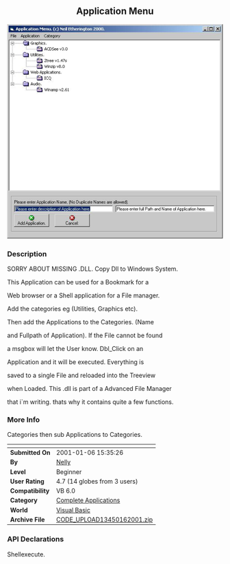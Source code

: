 ﻿<div align="center">

## Application Menu

<img src="PIC2001161059258273.jpg">
</div>

### Description

SORRY ABOUT MISSING .DLL. Copy Dll to Windows System.

This Application can be used for a Bookmark for a

Web browser or a Shell application for a File manager.

Add the categories eg (Utilities, Graphics etc).

Then add the Applications to the Categories. (Name

and Fullpath of Application). If the File cannot be found

a msgbox will let the User know. Dbl_Click on an

Application and it will be executed. Everything is

saved to a single File and reloaded into the Treeview

when Loaded. This .dll is part of a Advanced File Manager

that i`m writing. thats why it contains quite a few functions.
 
### More Info
 
Categories then sub Applications to Categories.


<span>             |<span>
---                |---
**Submitted On**   |2001-01-06 15:35:26
**By**             |[Nelly](https://github.com/Planet-Source-Code/PSCIndex/blob/master/ByAuthor/nelly.md)
**Level**          |Beginner
**User Rating**    |4.7 (14 globes from 3 users)
**Compatibility**  |VB 6\.0
**Category**       |[Complete Applications](https://github.com/Planet-Source-Code/PSCIndex/blob/master/ByCategory/complete-applications__1-27.md)
**World**          |[Visual Basic](https://github.com/Planet-Source-Code/PSCIndex/blob/master/ByWorld/visual-basic.md)
**Archive File**   |[CODE\_UPLOAD13450162001\.zip](https://github.com/Planet-Source-Code/nelly-application-menu__1-14187/archive/master.zip)

### API Declarations

Shellexecute.





